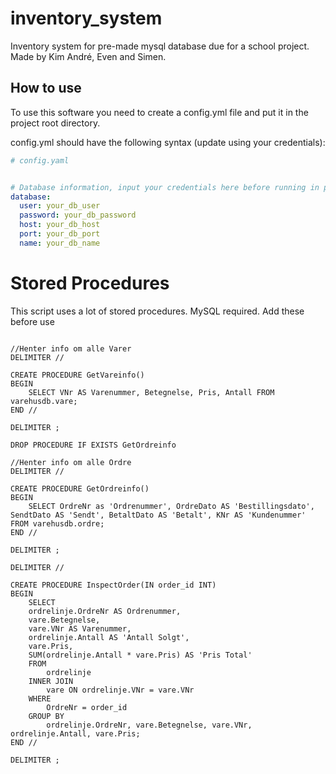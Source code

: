 # inventory_system
Inventory system for pre-made mysql database due for a school project.
Made by Kim André, Even and Simen.


## How to use
To use this software you need to create a config.yml file and put it in the project root directory.

config.yml should have the following syntax (update using your credentials): 
```yaml
# config.yaml


# Database information, input your credentials here before running in production!
database:
  user: your_db_user
  password: your_db_password
  host: your_db_host
  port: your_db_port
  name: your_db_name

  ```

# Stored Procedures

This script uses a lot of stored procedures. MySQL required. Add these before use

```mysql

//Henter info om alle Varer
DELIMITER //

CREATE PROCEDURE GetVareinfo()
BEGIN
	SELECT VNr AS Varenummer, Betegnelse, Pris, Antall FROM varehusdb.vare;
END //

DELIMITER ;

DROP PROCEDURE IF EXISTS GetOrdreinfo

//Henter info om alle Ordre
DELIMITER //

CREATE PROCEDURE GetOrdreinfo()
BEGIN
	SELECT OrdreNr as 'Ordrenummer', OrdreDato AS 'Bestillingsdato', SendtDato AS 'Sendt', BetaltDato AS 'Betalt', KNr AS 'Kundenummer' FROM varehusdb.ordre;
END //

DELIMITER ;

DELIMITER //

CREATE PROCEDURE InspectOrder(IN order_id INT)
BEGIN
	SELECT 
    ordrelinje.OrdreNr AS Ordrenummer, 
    vare.Betegnelse, 
    vare.VNr AS Varenummer, 
    ordrelinje.Antall AS 'Antall Solgt', 
    vare.Pris, 
    SUM(ordrelinje.Antall * vare.Pris) AS 'Pris Total' 
	FROM 
		ordrelinje
	INNER JOIN 
		vare ON ordrelinje.VNr = vare.VNr 
	WHERE 
		OrdreNr = order_id
	GROUP BY 
		ordrelinje.OrdreNr, vare.Betegnelse, vare.VNr, ordrelinje.Antall, vare.Pris;
END //

DELIMITER ;
